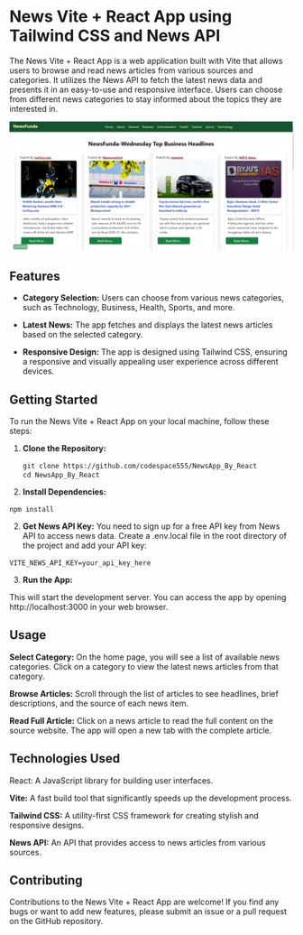 # News Vite + React App using Tailwind CSS and News API

The News Vite + React App is a web application built with Vite that allows users to browse and read news articles from various sources and categories. It utilizes the News API to fetch the latest news data and presents it in an easy-to-use and responsive interface. Users can choose from different news categories to stay informed about the topics they are interested in.

![News Vite + React App Screenshot](https://github.com/codespace555/NewsApp_By_React/blob/main/public/Screenshot%202023-08-30%20164333.png)

## Features

- **Category Selection:** Users can choose from various news categories, such as Technology, Business, Health, Sports, and more.

- **Latest News:** The app fetches and displays the latest news articles based on the selected category.

- **Responsive Design:** The app is designed using Tailwind CSS, ensuring a responsive and visually appealing user experience across different devices.

## Getting Started

To run the News Vite + React App on your local machine, follow these steps:

1. **Clone the Repository:**
   ```
   git clone https://github.com/codespace555/NewsApp_By_React
   cd NewsApp_By_React
2. **Install Dependencies:**
  ```
  npm install
```
2. **Get News API Key:**
   You need to sign up for a free API key from News API to access news data. Create a .env.local file in the root directory of the project and add your API key:
  ```
 VITE_NEWS_API_KEY=your_api_key_here
```
3. **Run the App:**

This will start the development server. You can access the app by opening http://localhost:3000 in your web browser.


## Usage
**Select Category:** On the home page, you will see a list of available news categories. Click on a category to view the latest news articles from that category.

**Browse Articles:** Scroll through the list of articles to see headlines, brief descriptions, and the source of each news item.

**Read Full Article:** Click on a news article to read the full content on the source website. The app will open a new tab with the complete article.

## Technologies Used
React: A JavaScript library for building user interfaces.

**Vite:** A fast build tool that significantly speeds up the development process.

**Tailwind CSS:** A utility-first CSS framework for creating stylish and responsive designs.

**News API:** An API that provides access to news articles from various sources.

## Contributing
Contributions to the News Vite + React App are welcome! If you find any bugs or want to add new features, please submit an issue or a pull request on the GitHub repository.
